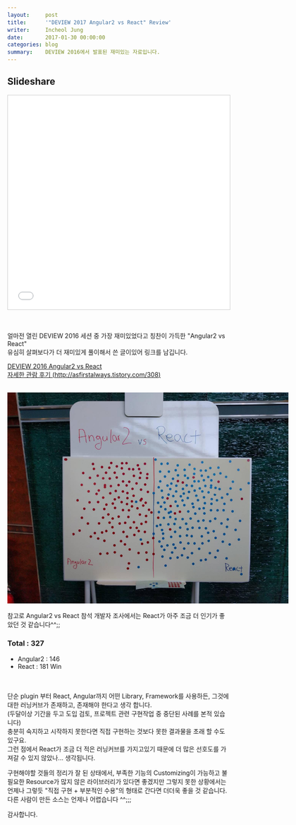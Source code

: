 ```yaml
---
layout:     post
title:      '"DEVIEW 2017 Angular2 vs React" Review'
writer:     Incheol Jung
date:       2017-01-30 00:00:00
categories: blog
summary:    DEVIEW 2016에서 발표된 재미있는 자료입니다.
---
```


## Slideshare

<iframe src="//www.slideshare.net/slideshow/embed_code/key/1Ru6BcWHvxZ7nc" height="485" frameborder="0" marginwidth="0" marginheight="0" scrolling="no" style="border:1px solid #CCC; border-width:1px; margin:0 auto; display:block; width: 100%; max-width: 638px;" allowfullscreen> </iframe>

<br><br>
 얼마전 열린 DEVIEW 2016 세션 중 가장 재미있었다고 칭찬이 가득한 "Angular2 vs React"<br> 
 유심히 살펴보다가 더 재미있게 풀이해서 쓴 글이있어 링크를 남깁니다.

<a href="//www.slideshare.net/deview/114angularvs-react" title="DEVIEW 2016 Angular2 vs React" target="_blank">DEVIEW 2016 Angular2 vs React</a><br>
[자세한 관람 후기 (http://asfirstalways.tistory.com/308)](http://asfirstalways.tistory.com/308)
<br><br>

<img src="/resource/images/post/angularvsreact1027_2.jpg" style="max-width: 638px;" alt="">

참고로 Angular2 vs React 참석 개발자 조사에서는 React가 아주 조금 더 인기가 좋았던 것 같습니다^^;;

### Total : 327

- Angular2 : 146
- React : 181 Win

<br>
<br>
 단순 plugin 부터 React, Angular까지 어떤 Library, Framework를 사용하든, 그것에 대한 러닝커브가 존재하고, 존재해야 한다고 생각 합니다.<br>
 (두달이상 기간을 두고 도입 검토, 프로젝트 관련 구현작업 중 중단된 사례를 본적 있습니다)<br>
 충분히 숙지하고 시작하지 못한다면 직접 구현하는 것보다 못한 결과물을 초래 할 수도있구요.<br>
 그런 점에서 React가 조금 더 적은 러닝커브를 가지고있기 때문에 더 많은 선호도를 가져갈 수 있지 않았나... 생각됩니다.<br>
 
 구현해야할 것들의 정리가 잘 된 상태에서, 부족한 기능의 Customizing이 가능하고 불필요한 Resource가 많지 않은 라이브러리가 있다면 좋겠지만 그렇지 못한 상황에서는 언제나 그렇듯 "직접 구현 + 부분적인 수용"의 형태로 간다면 더더욱 좋을 것 같습니다.
<br>
 다른 사람이 만든 소스는 언제나 어렵습니다 ^^;;;

 감사합니다.

 
